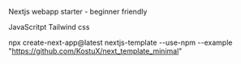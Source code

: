 Nextjs webapp starter - beginner friendly

JavaScritpt
Tailwind css

npx create-next-app@latest nextjs-template --use-npm --example "https://github.com/KostuX/next_template_minimal"
